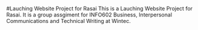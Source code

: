 #Lauching Website Project for Rasai
This is a Lauching Website Project for Rasai. 
It is a group assgiment for INFO602 Business, Interpersonal Communications and Technical Writing at Wintec.
